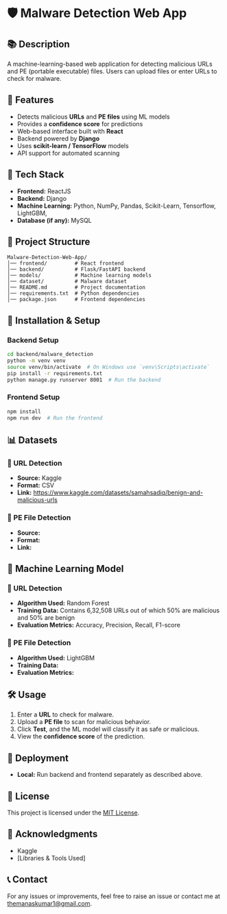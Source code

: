 # 🛡️ Malware Detection Web App

## 📚 Description

A machine-learning-based web application for detecting malicious URLs and PE (portable executable) files. Users can upload files or enter URLs to check for malware.

## 🚀 Features

- Detects malicious **URLs** and **PE files** using ML models
- Provides a **confidence score** for predictions
- Web-based interface built with **React**
- Backend powered by **Django**
- Uses **scikit-learn / TensorFlow** models
- API support for automated scanning

## 🏰️ Tech Stack

- **Frontend:** ReactJS
- **Backend:** Django
- **Machine Learning:** Python, NumPy, Pandas, Scikit-Learn, Tensorflow, LightGBM,
- **Database (if any):** MySQL

## 💂️ Project Structure

```
Malware-Detection-Web-App/
│── frontend/         # React frontend
│── backend/          # Flask/FastAPI backend
│── models/           # Machine learning models
│── dataset/          # Malware dataset
│── README.md         # Project documentation
│── requirements.txt  # Python dependencies
│── package.json      # Frontend dependencies
```

## 🔧 Installation & Setup

### Backend Setup

```bash
cd backend/malware_detection
python -m venv venv
source venv/bin/activate  # On Windows use `venv\Scripts\activate`
pip install -r requirements.txt
python manage.py runserver 8001  # Run the backend
```

### Frontend Setup

```bash
npm install
npm run dev  # Run the frontend
```

## 📊 Datasets

### 🔗 URL Detection

- **Source:** Kaggle
- **Format:** CSV
- **Link:** https://www.kaggle.com/datasets/samahsadiq/benign-and-malicious-urls

### 📂 PE File Detection

- **Source:**
- **Format:**
- **Link:**

## 🤖 Machine Learning Model

### 🔗 URL Detection

- **Algorithm Used:** Random Forest
- **Training Data:** Contains 6,32,508 URLs out of which 50% are malicious and 50% are benign
- **Evaluation Metrics:** Accuracy, Precision, Recall, F1-score

### 📂 PE File Detection

- **Algorithm Used:** LightGBM
- **Training Data:**
- **Evaluation Metrics:**

## 🛠️ Usage

1. Enter a **URL** to check for malware.
2. Upload a **PE file** to scan for malicious behavior.
3. Click **Test**, and the ML model will classify it as safe or malicious.
4. View the **confidence score** of the prediction.

## 🚀 Deployment

- **Local:** Run backend and frontend separately as described above.

## 📝 License

This project is licensed under the [MIT License](LICENSE).

## 🙌 Acknowledgments

- Kaggle
- [Libraries & Tools Used]

## 📞 Contact

For any issues or improvements, feel free to raise an issue or contact me at themanaskumar1@gmail.com.
